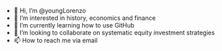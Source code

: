 - 👋 Hi, I’m @youngLorenzo
- 👀 I’m interested in history, economics and finance
- 🌱 I’m currently learning how to use GitHub
- 💞️ I’m looking to collaborate on systematic equity investment strategies
- 📫 How to reach me via email

<!---
youngLorenzo/youngLorenzo is a ✨ special ✨ repository because its `README.md` (this file) appears on your GitHub profile.
You can click the Preview link to take a look at your changes.
--->
